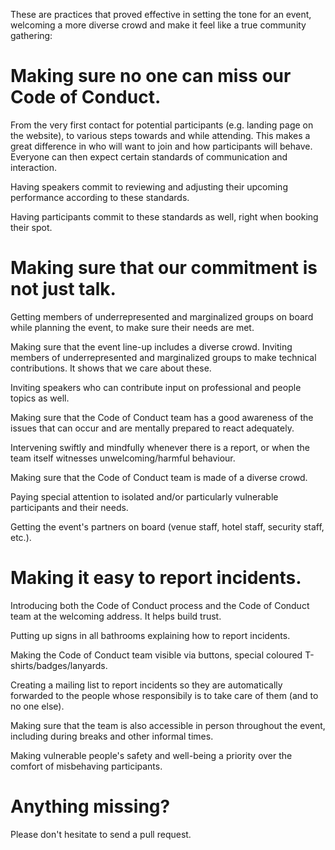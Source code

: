 These are practices that proved effective in setting the tone for an event, welcoming a more diverse crowd 
and make it feel like a true community gathering:

# Making sure no one can miss our Code of Conduct.
From the very first contact for potential participants (e.g. landing page on the website), 
to various steps towards and while attending. This makes a great difference in who will want to join and how participants 
will behave. Everyone can then expect certain standards of communication and interaction.

Having speakers commit to reviewing and adjusting their upcoming performance according to these standards.

Having participants commit to these standards as well, right when booking their spot.

# Making sure that our commitment is not just talk.
Getting members of underrepresented and marginalized groups on board while planning the event, to make sure their needs are met.

Making sure that the event line-up includes a diverse crowd.
Inviting members of underrepresented and marginalized groups to make technical contributions. It shows that we care about these. 

Inviting speakers who can contribute input on professional and people topics as well.

Making sure that the Code of Conduct team has a good awareness of the issues that can occur 
and are mentally prepared to react adequately.

Intervening swiftly and mindfully whenever there is a report, or when the team itself witnesses unwelcoming/harmful behaviour.

Making sure that the Code of Conduct team is made of a diverse crowd.

Paying special attention to isolated and/or particularly vulnerable participants and their needs.

Getting the event's partners on board (venue staff, hotel staff, security staff, etc.).

# Making it easy to report incidents.
Introducing both the Code of Conduct process and the Code of Conduct team at the welcoming address. It helps build trust.

Putting up signs in all bathrooms explaining how to report incidents.

Making the Code of Conduct team visible via buttons, special coloured T-shirts/badges/lanyards.

Creating a mailing list to report incidents so they are automatically forwarded to the people whose responsibily is to take care of them (and to no one else).

Making sure that the team is also accessible in person throughout the event, including during breaks and other informal times.

Making vulnerable people's safety and well-being a priority over the comfort of misbehaving participants.

# Anything missing?
Please don't hesitate to send a pull request.
